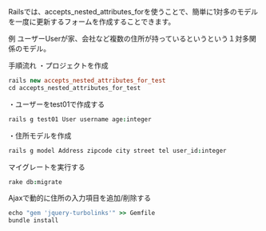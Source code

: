 Railsでは、accepts_nested_attributes_forを使うことで、簡単に1対多のモデルを一度に更新するフォームを作成することできます。

例
ユーザーUserが家、会社など複数の住所が持っているというという１対多関係のモデル。

手順流れ
・プロジェクトを作成
```coffeescript
rails new accepts_nested_attributes_for_test
cd accepts_nested_attributes_for_test
```
・ユーザーをtest01で作成する
```coffeescript
rails g test01 User username age:integer
```

・住所モデルを作成
```coffeescript
rails g model Address zipcode city street tel user_id:integer
```

マイグレートを実行する
```coffeescript
rake db:migrate
```

Ajaxで動的に住所の入力項目を追加/削除する
```coffeescript
echo "gem 'jquery-turbolinks'" >> Gemfile
bundle install
```
